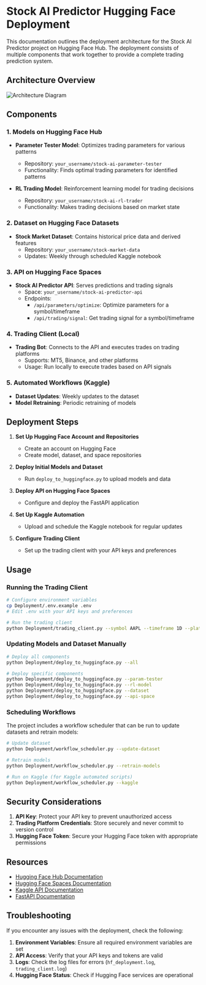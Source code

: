 # Stock AI Predictor Hugging Face Deployment

This documentation outlines the deployment architecture for the Stock AI Predictor project on Hugging Face Hub. The deployment consists of multiple components that work together to provide a complete trading prediction system.

## Architecture Overview

![Architecture Diagram](https://mermaid.ink/img/pako:eNqNk0FPwzAMhf-K5QMc2HQYbGzSNE6T4MABiUM20Uy0zZZEapLBNO2_EzdpV6YJiVNiv_f82XE8YGoUYYxPxiJ4MNZAFqQVXroU9Ahi7YtHjkE5URmcEjgjNbIkVDuvHK-RY4ZbZ3N_WyMsTVai2LqSWTfP91pT5RMYpRV3N9N28FQNKV8jqimpwnJwf_EF88UQzsL3zvD7r8CVofxnt-_u7u3pwhw1tallfzvOED3ZXCoejHYLhFlPm1FEX7cjtlubVWKPXEmO-VFaoj9NUw9I2QZrLZ49bRqbrPrngKR-FAVJ3dHJIcCmLAeBxFUWcvmVqJWg0hOaKO2sCEgs0yZn7FSDYrabWb5lAew5mTovrfUt5_orBiTNnLIBCY9x3tQ99SVpDJyWAlIMybm-LqHoS83dZDLxZGVO3ihH6nFbsjmYjRa_vqTo899j7qT3WqzA_1cZe4DRXWvLAuMnjK-wNrk3vThcxzheJ9nvD-DMuSI)

## Components

### 1. Models on Hugging Face Hub

- **Parameter Tester Model**: Optimizes trading parameters for various patterns
  - Repository: `your_username/stock-ai-parameter-tester`
  - Functionality: Finds optimal trading parameters for identified patterns

- **RL Trading Model**: Reinforcement learning model for trading decisions
  - Repository: `your_username/stock-ai-rl-trader`
  - Functionality: Makes trading decisions based on market state

### 2. Dataset on Hugging Face Datasets

- **Stock Market Dataset**: Contains historical price data and derived features
  - Repository: `your_username/stock-market-data`
  - Updates: Weekly through scheduled Kaggle notebook

### 3. API on Hugging Face Spaces

- **Stock AI Predictor API**: Serves predictions and trading signals
  - Space: `your_username/stock-ai-predictor-api`
  - Endpoints:
    - `/api/parameters/optimize`: Optimize parameters for a symbol/timeframe
    - `/api/trading/signal`: Get trading signal for a symbol/timeframe

### 4. Trading Client (Local)

- **Trading Bot**: Connects to the API and executes trades on trading platforms
  - Supports: MT5, Binance, and other platforms
  - Usage: Run locally to execute trades based on API signals

### 5. Automated Workflows (Kaggle)

- **Dataset Updates**: Weekly updates to the dataset
- **Model Retraining**: Periodic retraining of models

## Deployment Steps

1. **Set Up Hugging Face Account and Repositories**
   - Create an account on Hugging Face
   - Create model, dataset, and space repositories

2. **Deploy Initial Models and Dataset**
   - Run `deploy_to_huggingface.py` to upload models and data

3. **Deploy API on Hugging Face Spaces**
   - Configure and deploy the FastAPI application

4. **Set Up Kaggle Automation**
   - Upload and schedule the Kaggle notebook for regular updates

5. **Configure Trading Client**
   - Set up the trading client with your API keys and preferences

## Usage

### Running the Trading Client

```bash
# Configure environment variables
cp Deployment/.env.example .env
# Edit .env with your API keys and preferences

# Run the trading client
python Deployment/trading_client.py --symbol AAPL --timeframe 1D --platform mt5
```

### Updating Models and Dataset Manually

```bash
# Deploy all components
python Deployment/deploy_to_huggingface.py --all

# Deploy specific components
python Deployment/deploy_to_huggingface.py --param-tester
python Deployment/deploy_to_huggingface.py --rl-model
python Deployment/deploy_to_huggingface.py --dataset
python Deployment/deploy_to_huggingface.py --api-space
```

### Scheduling Workflows

The project includes a workflow scheduler that can be run to update datasets and retrain models:

```bash
# Update dataset
python Deployment/workflow_scheduler.py --update-dataset

# Retrain models
python Deployment/workflow_scheduler.py --retrain-models

# Run on Kaggle (for Kaggle automated scripts)
python Deployment/workflow_scheduler.py --kaggle
```

## Security Considerations

1. **API Key**: Protect your API key to prevent unauthorized access
2. **Trading Platform Credentials**: Store securely and never commit to version control
3. **Hugging Face Token**: Secure your Hugging Face token with appropriate permissions

## Resources

- [Hugging Face Hub Documentation](https://huggingface.co/docs)
- [Hugging Face Spaces Documentation](https://huggingface.co/docs/hub/spaces)
- [Kaggle API Documentation](https://github.com/Kaggle/kaggle-api)
- [FastAPI Documentation](https://fastapi.tiangolo.com)

## Troubleshooting

If you encounter any issues with the deployment, check the following:

1. **Environment Variables**: Ensure all required environment variables are set
2. **API Access**: Verify that your API keys and tokens are valid
3. **Logs**: Check the log files for errors (`hf_deployment.log`, `trading_client.log`)
4. **Hugging Face Status**: Check if Hugging Face services are operational
